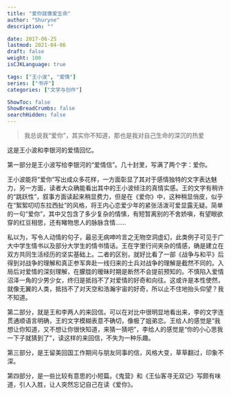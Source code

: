```yaml
---
title: "爱你就像爱生命"
author: "Shuryne"
description: ""

date: 2017-06-25
lastmod: 2021-04-06
draft: false
weight: 100
isCJKLanguage: true

tags: ["王小波", "爱情"]
series: ["书评"]
categories: ["文学与创作"]

ShowToc: false
ShowBreadCrumbs: false
searchHidden: false
---
```




> 我总说我“爱你”，其实你不知道，那也是我对自己生命的深沉的热爱

<!--more-->

这是王小波和李银河的爱情回忆。

第一部分是王小波写给李银河的“爱情信”。几十封里，写满了两个字：爱你。

王小波能将“爱你”写出成众多花样，一方面彰显了其对于感情独特的文字表达魅力，另一方面，读者大众确能看出其中的王小波倾注的真情实感。王的文字有稍许的“跳跃性”，叙事方面读起来稍显费力，但是在《爱你》中，这种稍显俏皮，似乎在“絮絮叨叨东拉西扯”的风格，将王内心恋爱少年的紧张活泼可爱显露无疑。简单的一句“爱你”，其中又包含了多少复杂的情愫，有短暂离别的不舍娇嗔，有望眼欲穿的红豆相思，还有睹物思人的脉脉含情......

私以为，写令人动情的句子，最忌无病呻吟言之无物空洞虚幻，此类例子可见于广大中学生情书以及部分大学生的情书情话。王在字里行间夹杂的情感，确是建立在双方共同生活经历的坚实基础上。二者的区别，就好比看了一部《战争与和平》后得到对战争的理解和真正参军奔赴一线归来的士兵对战争的理解是截然不同的。入局后对爱情的深刻理解，在朦胧的暧昧时期是断然不会提前预知的。不慎陷入爱情沼泽一角的少男少女，终归是抵挡不了对爱情的好奇和向往。这或许是本性使然，就像无翼的人类，抵挡不了对天空和浩瀚宇宙的好奇，所以止不住地抬头仰望？我不知道。

第二部分，就是王和李两人的来回信。可以在对比中很明显地看出来，李的文字连贯通顺语言明确，王的文字模糊表意不确切，像极了姐弟恋。王给人的感觉是“我想让你知道，又不想让你很快知道，来猜一猜吧”，李给人的感觉是“你的小心思我一下子就猜到了”，读这样的来回信，不失为一种乐趣。

第三部分，是王留美回国工作期间与朋友同事的信，风格大变，草草翻过，印象不深。

第四部分，是一些比较有意思的小短篇。《鬼营》和《王仙客寻无双记》写颇有味道，引人入胜，让人突然忘记自己在读《爱你》。

